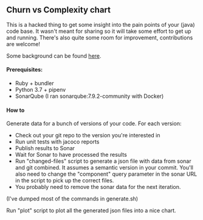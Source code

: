 ## Churn vs Complexity chart

This is a hacked thing to get some insight into the pain points of your (java) code base.
It wasn't meant for sharing so it will take some effort to get up and running.
There's also quite some room for improvement, contributions are welcome!  

Some background can be found [here](https://xebia.com/blog/using-metrics-to-find-the-pain-points-in-a-legacy-codebase/). 

#### Prerequisites:
- Ruby + bundler
- Python 3.7 + pipenv
- SonarQube (I ran sonarqube:7.9.2-community with Docker)


#### How to 

Generate data for a bunch of versions of your code. For each version:

- Check out your git repo to the version you're interested in
- Run unit tests with jacoco reports
- Publish results to Sonar
- Wait for Sonar to have processed the results
- Run "changed-files" script to generate a json file with data from sonar and git combined.
It assumes a semantic version in your commit. You'll also need to change the "component"
query parameter in the sonar URL in the script to pick up the correct files.
- You probably need to remove the sonar data for the next iteration.

(I've dumped most of the commands in generate.sh)

Run "plot" script to plot all the generated json files into a nice chart.